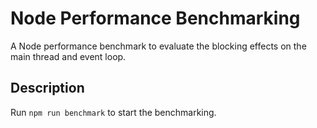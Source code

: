 # Node Performance Benchmarking

A Node performance benchmark to evaluate the blocking effects on the main thread and event loop.

## Description

Run `npm run benchmark` to start the benchmarking.
